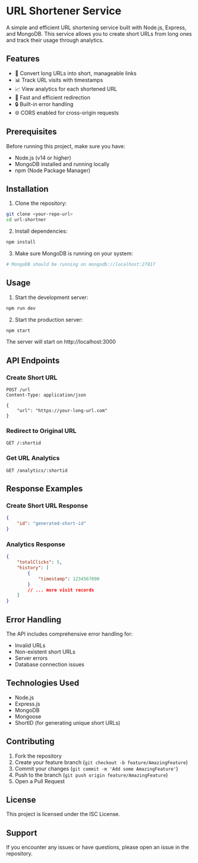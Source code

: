 # URL Shortener Service

A simple and efficient URL shortening service built with Node.js, Express, and MongoDB. This service allows you to create short URLs from long ones and track their usage through analytics.

## Features

- 🔗 Convert long URLs into short, manageable links
- 📊 Track URL visits with timestamps
- 📈 View analytics for each shortened URL
- 🚀 Fast and efficient redirection
- 🔒 Built-in error handling
- 🌐 CORS enabled for cross-origin requests

## Prerequisites

Before running this project, make sure you have:

- Node.js (v14 or higher)
- MongoDB installed and running locally
- npm (Node Package Manager)

## Installation

1. Clone the repository:
```bash
git clone <your-repo-url>
cd url-shortner
```

2. Install dependencies:
```bash
npm install
```

3. Make sure MongoDB is running on your system:
```bash
# MongoDB should be running on mongodb://localhost:27017
```

## Usage

1. Start the development server:
```bash
npm run dev
```

2. Start the production server:
```bash
npm start
```

The server will start on http://localhost:3000

## API Endpoints

### Create Short URL
```http
POST /url
Content-Type: application/json

{
    "url": "https://your-long-url.com"
}
```

### Redirect to Original URL
```http
GET /:shortid
```

### Get URL Analytics
```http
GET /analytics/:shortid
```

## Response Examples

### Create Short URL Response
```json
{
    "id": "generated-short-id"
}
```

### Analytics Response
```json
{
    "totalClicks": 5,
    "history": [
        {
            "timestamp": 1234567890
        }
        // ... more visit records
    ]
}
```

## Error Handling

The API includes comprehensive error handling for:
- Invalid URLs
- Non-existent short URLs
- Server errors
- Database connection issues

## Technologies Used

- Node.js
- Express.js
- MongoDB
- Mongoose
- ShortID (for generating unique short URLs)

## Contributing

1. Fork the repository
2. Create your feature branch (`git checkout -b feature/AmazingFeature`)
3. Commit your changes (`git commit -m 'Add some AmazingFeature'`)
4. Push to the branch (`git push origin feature/AmazingFeature`)
5. Open a Pull Request

## License

This project is licensed under the ISC License.

## Support

If you encounter any issues or have questions, please open an issue in the repository. 
